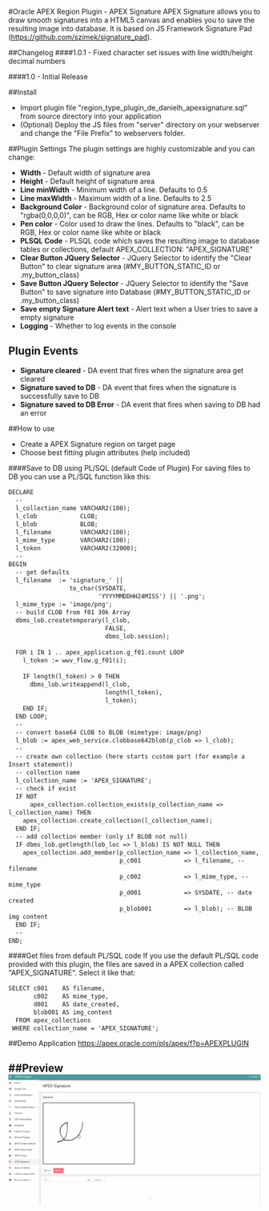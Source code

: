 #Oracle APEX Region Plugin - APEX Signature
APEX Signature allows you to draw smooth signatures into a HTML5 canvas and enables you to save the resulting image into database.
It is based on JS Framework Signature Pad (https://github.com/szimek/signature_pad).

##Changelog
####1.0.1 - Fixed character set issues with line width/height decimal numbers

####1.0 - Initial Release


##Install
- Import plugin file "region_type_plugin_de_danielh_apexsignature.sql" from source directory into your application
- (Optional) Deploy the JS files from "server" directory on your webserver and change the "File Prefix" to webservers folder.

##Plugin Settings
The plugin settings are highly customizable and you can change:
- **Width** - Default width of signature area
- **Height** - Default height of signature area
- **Line minWidth** - Minimum width of a line. Defaults to 0.5
- **Line maxWidth** - Maximum width of a line. Defaults to 2.5
- **Background Color** - Background color of signature area. Defaults to "rgba(0,0,0,0)", can be RGB, Hex or color name like white or black
- **Pen color** - Color used to draw the lines. Defaults to "black", can be RGB, Hex or color name like white or black
- **PLSQL Code** - PLSQL code which saves the resulting image to database tables or collections, default APEX_COLLECTION: "APEX_SIGNATURE"
- **Clear Button JQuery Selector** - JQuery Selector to identify the "Clear Button" to clear signature area (#MY_BUTTON_STATIC_ID or .my_button_class)
- **Save Button JQuery Selector** - JQuery Selector to identify the "Save Button" to save signature into Database (#MY_BUTTON_STATIC_ID or .my_button_class)
- **Save empty Signature Alert text** - Alert text when a User tries to save a empty signature
- **Logging** - Whether to log events in the console

## Plugin Events
- **Signature cleared** - DA event that fires when the signature area get cleared
- **Signature saved to DB** - DA event that fires when the signature is successfully save to DB
- **Signature saved to DB Error** - DA event that fires when saving to DB had an error

##How to use
- Create a APEX Signature region on target page
- Choose best fitting plugin attributes (help included)

####Save to DB using PL/SQL (default Code of Plugin)
For saving files to DB you can use a PL/SQL function like this:

```language-sql
DECLARE
  --
  l_collection_name VARCHAR2(100);
  l_clob            CLOB;
  l_blob            BLOB;
  l_filename        VARCHAR2(100);
  l_mime_type       VARCHAR2(100);
  l_token           VARCHAR2(32000);
  --
BEGIN
  -- get defaults
  l_filename  := 'signature_' ||
                 to_char(SYSDATE,
                         'YYYYMMDDHH24MISS') || '.png';
  l_mime_type := 'image/png';
  -- build CLOB from f01 30k Array
  dbms_lob.createtemporary(l_clob,
                           FALSE,
                           dbms_lob.session);

  FOR i IN 1 .. apex_application.g_f01.count LOOP
    l_token := wwv_flow.g_f01(i);

    IF length(l_token) > 0 THEN
      dbms_lob.writeappend(l_clob,
                           length(l_token),
                           l_token);
    END IF;
  END LOOP;
  --
  -- convert base64 CLOB to BLOB (mimetype: image/png)
  l_blob := apex_web_service.clobbase642blob(p_clob => l_clob);
  --
  -- create own collection (here starts custom part (for example a Insert statement))
  -- collection name
  l_collection_name := 'APEX_SIGNATURE';
  -- check if exist
  IF NOT
      apex_collection.collection_exists(p_collection_name => l_collection_name) THEN
    apex_collection.create_collection(l_collection_name);
  END IF;
  -- add collection member (only if BLOB not null)
  IF dbms_lob.getlength(lob_loc => l_blob) IS NOT NULL THEN
    apex_collection.add_member(p_collection_name => l_collection_name,
                               p_c001            => l_filename, -- filename
                               p_c002            => l_mime_type, -- mime_type
                               p_d001            => SYSDATE, -- date created
                               p_blob001         => l_blob); -- BLOB img content
  END IF;
  --
END;
```

####Get files from default PL/SQL code
If you use the default PL/SQL code provided with this plugin, the files are saved in a APEX collection called "APEX_SIGNATURE". Select it like that:

```language-sql
SELECT c001    AS filename,
       c002    AS mime_type,
       d001    AS date_created,
       blob001 AS img_content
  FROM apex_collections
 WHERE collection_name = 'APEX_SIGNATURE';
 ```


##Demo Application
https://apex.oracle.com/pls/apex/f?p=APEXPLUGIN

##Preview
![](https://github.com/Dani3lSun/apex-plugin-apexsignature/blob/master/preview.gif)
---
